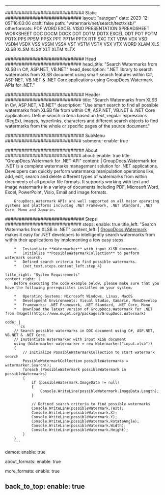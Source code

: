 
---
############################# Static ############################
layout: "autogen"
date: 2023-12-05T16:03:06
draft: false
path: "watermark/net/search/text/xlsb/"
otherformats: PDF WORD EXCEL VISIO PRESENTATION SPREADSHEET WORKSHEET DOC DOCM DOCX DOT DOTM DOTX EXCEL ODT POT POTM POTX PPS PPSM PPSX PPT PPTM PPTX RTF SXC TXT VDW VDX VSD VSDM VSDX VSS VSSM VSSX VST VSTM VSTX VSX VTX WORD XLAM XLS XLSB XLSM XLSX XLT XLTM XLTX

############################# Head ############################
head_title: "Search Watermarks from XLSB in C#, ASP.NET, VB.NET"
head_description: ".NET library to search watermarks from XLSB document using smart search features within C#, ASP.NET, VB.NET & .NET Core applications using GroupDocs.Watermark APIs for .NET."

############################# Header ############################
title: "Search Watermarks from XLSB in C#, ASP.NET, VB.NET"
description: "Use smart search to find all possible watermarks from XLSB file from within C#, ASP.NET, VB.NET & .NET Core applications. Define search criteria based on text, regular expressions (RegEx), images, hyperlinks, characters and different search objects to find watermarks from the whole or specific pages of the source document."

############################# SubMenu ############################
submenu:
    enable: true

############################# About ############################
about:
    enable: true
    title: "GroupDocs.Watermark for .NET API"
    content: |
        GroupDocs.Watermark for .NET is a complete watermarks management solution for .NET applications. Developers can quickly perform watermarks manipulation operations like; add, edit, search and delete different types of watermarks from within documents of all popular file formats. It supports working with text and image watermarks in a variety of documents including PDF, Microsoft Word, Excel, PowerPoint, Visio, Email and image formats.
        
        GroupDocs.Watermark APIs are well supported on all major operating systems and platforms including .NET Framework, .NET Standard, .NET Core, Mono and Xamarin.

############################# Steps ############################
steps:
    enable: true
    title_left: "Search Watermarks from XLSB in .NET"
    content_left: |
        [GroupDocs.Watermark](https://products.groupdocs.com/watermark/net/) makes it easy for .NET developers to intelligently search watermarks from within their applications by implementing a few easy steps.

        *   Instantiate **Watermarker** with input XLSB document.
        *   Initialize **PossibleWatermarkCollection** to perform watermark search.
        *   Defined search criteria to find possible watermarks.
        *   {net_text.steps.content_left.step_4}
        
    title_right: "System Requirements"
    content_right: |
        Before executing the code example below, please make sure that you have the following prerequisites installed on your system.

        *   Operating Systems: Microsoft Windows, Linux, MacOS
        *   Development Environments: Visual Studio, Xamarin, MonoDevelop
        *   Frameworks: .NET Framework, .NET Standard, .NET Core, Mono
        *   Download the latest version of GroupDocs.Watermark for .NET from [Nuget](https://www.nuget.org/packages/GroupDocs.Watermark)
        
    code: |
        ```cs
        // Search possible watermarks in DOC document using C#, ASP.NET, VB.NET & .NET Core.
        // Instantiate Watermarker with input XLSB document
        using (Watermarker watermarker = new Watermarker("input.xlsb"))
        {
            // Initialize PossibleWatermarkCollection to start watermark search
            PossibleWatermarkCollection possibleWatermarks = watermarker.Search();
            foreach (PossibleWatermark possibleWatermark in possibleWatermarks)
            {
                if (possibleWatermark.ImageData != null)
                {
                    Console.WriteLine(possibleWatermark.ImageData.Length);
                }

                // Defined search criteria to find possible watermarks
                Console.WriteLine(possibleWatermark.Text);
                Console.WriteLine(possibleWatermark.X);
                Console.WriteLine(possibleWatermark.Y);
                Console.WriteLine(possibleWatermark.RotateAngle);
                Console.WriteLine(possibleWatermark.Width);
                Console.WriteLine(possibleWatermark.Height);
            }
        }
        ```        

demos:
    enable: true
        

about_formats:
    enable: true


more_formats:
    enable: true


back_to_top:
    enable: true
---